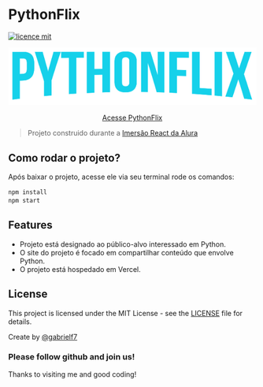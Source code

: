 # PythonFlix

[![licence mit](https://img.shields.io/badge/licence-MIT-green.svg)](https://github.com/gabrielf7/pythonflix/blob/master/LICENSE)

<p align="center">
  <img alt="Logo do projeto" src="https://github.com/gabrielf7/pythonflix/blob/master/src/assets/Logo.png" />
</p>

<p align="center">
  <a href="https://pythonflix.vercel.app" target="_blank">Acesse PythonFlix</a>
</p>

> Projeto construido durante a [Imersão React da Alura](https://www.alura.com.br/imersao-react/)

## Como rodar o projeto?

Após baixar o projeto, acesse ele via seu terminal rode os comandos:

```sh
npm install
npm start
```

## Features
  - Projeto está designado ao público-alvo interessado em Python.
  - O site do projeto é focado em compartilhar conteúdo que envolve Python.
  - O projeto está hospedado em Vercel.
  
 
## License

This project is licensed under the MIT License - see the [LICENSE](https://github.com/gabrielf7/pythonflix/blob/master/LICENSE) file for details.

Create by [@gabrielf7](https://github.com/gabrielf7)

### Please follow github and join us!
Thanks to visiting me and good coding!
